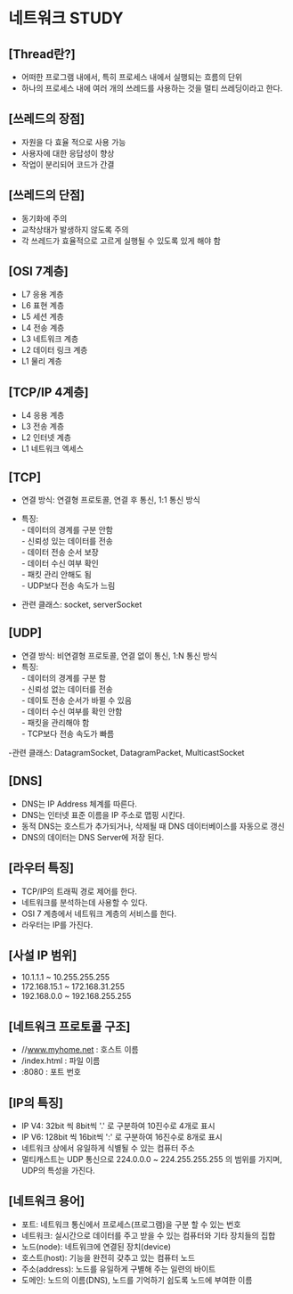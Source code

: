 # 네트워크 STUDY

## [Thread란?]
 - 어떠한 프로그램 내에서, 특히 프로세스 내에서 실행되는 흐름의 단위  
 - 하나의 프로세스 내에 여러 개의 쓰레드를 사용하는 것을 멀티 쓰레딩이라고 한다.  
   
   
 
## [쓰레드의 장점]
- 자원을 다 효율 적으로 사용 가능
- 사용자에 대한 응답성이 향상
- 작업이 분리되어 코드가 간결  

## [쓰레드의 단점]  
- 동기화에 주의  
- 교착상태가 발생하지 않도록 주의
- 각 쓰레드가 효율적으로 고르게 실행될 수 있도록 있게 해야 함

## [OSI 7계층]
- L7 응용 계층
- L6 표현 계층
- L5 세션 계층
- L4 전송 계층
- L3 네트워크 계층
- L2 데이터 링크 계층
- L1 물리 계층

## [TCP/IP 4계층]
- L4 응용 계층
- L3 전송 계층
- L2 인터넷 계층
- L1 네트워크 엑세스

## [TCP]
- 연결 방식: 연결형 프로토콜, 연결 후 통신, 1:1 통신 방식
- 특징:   
        - 데이터의 경계를 구분 안함  
        - 신뢰성 있는 데이터를 전송  
        - 데이터 전송 순서 보장  
        - 데이터 수신 여부 확인  
        - 패킷 관리 안해도 됨  
        - UDP보다 전송 속도가 느림  
        
- 관련 클래스: socket, serverSocket
  
## [UDP]
- 연결 방식: 비연결형 프로토콜, 연결 없이 통신, 1:N 통신 방식
- 특징:   
        - 데이터의 경계를 구분 함  
        - 신뢰성 없는 데이터를 전송  
        - 데이토 전송 순서가 바뀔 수 있음  
        - 데이터 수신 여부를 확인 안함  
        - 패킷을 관리해야 함  
        - TCP보다 전송 속도가 빠름  
        
-관련 클래스: DatagramSocket, DatagramPacket, MulticastSocket

## [DNS]
- DNS는 IP Address 체계를 따른다.
- DNS는 인터넷 표준 이름을 IP 주소로 맵핑 시킨다.
- 동적 DNS는 호스트가 추가되거나, 삭제될 때 DNS 데이터베이스를 자동으로 갱신
- DNS의 데이터는 DNS Server에 저장 된다.
  
## [라우터 특징]
- TCP/IP의 트래픽 경로 제어를 한다.
- 네트워크를 분석하는데 사용할 수 있다.
- OSI 7 계층에서 네트워크 계층의 서비스를 한다.
- 라우터는 IP를 가진다.

## [사설 IP 범위]
- 10.1.1.1 ~ 10.255.255.255
- 172.168.15.1 ~ 172.168.31.255
- 192.168.0.0 ~ 192.168.255.255

## [네트워크 프로토콜 구조]
- //www.myhome.net : 호스트 이름
- /index.html : 파일 이름
- :8080 : 포트 번호

## [IP의 특징]
- IP V4: 32bit 씩 8bit씩 '.' 로 구분하여 10진수로 4개로 표시
- IP V6: 128bit 씩 16bit씩 ':' 로 구분하여 16진수로 8개로 표시
- 네트워크 상에서 유일하게 식별될 수 있는 컴퓨터 주소
- 멀티캐스트는 UDP 통신으로 224.0.0.0 ~ 224.255.255.255 의 범위를 가지며, UDP의 특성을 가진다.

## [네트워크 용어]
- 포트: 네트워크 통신에서 프로세스(프로그램)을 구분 할 수 있는 번호
- 네트워크: 실시간으로 데이터를 주고 받을 수 있는 컴퓨터와 기타 장치들의 집합
- 노드(node): 네트워크에 연결된 장치(device)
- 호스트(host): 기능을 완전히 갖추고 있는 컴퓨터 노드
- 주소(address): 노드를 유일하게 구별해 주는 일련의 바이트
- 도메인: 노드의 이름(DNS), 노드를 기억하기 쉽도록 노드에 부여한 이름
